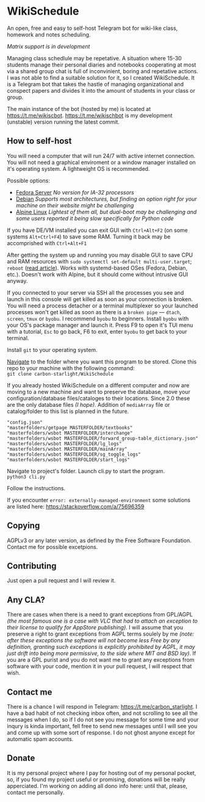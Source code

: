 # WikiSchedule
An open, free and easy to self-host Telegram bot for wiki-like class, homework and notes scheduling.

_Matrix support is in development_

Managing class schedlule may be repetative. A situation where 15-30 students manage their personal diaries and notebooks cooperating at most via a shared group chat is full of inconvinient, boring and repetative actions. I was not able to find a suitable solution for it, so I created WikiSchedule. It is a Telegram bot that takes the hastle of managing organizational and conspect papers and divides it into the amount of students in your class or group.

The main instance of the bot (hosted by me) is located at https://t.me/wikiscbot. https://t.me/wikischbot is my development (unstable) version running the latest commit.

## How to self-host
You will need a computer that will run 24/7 with active internet connection. You will not need a graphical enviroment or a window manager installed on it's operating system. A lightweight OS is recommended.

Possible options:

- [Fedora Server](https://fedoraproject.org/) *No version for IA-32 processors*
- [Debian](https://www.debian.org/) *Supports most architectures, but finding an option right for your machine on their website might be challenging*
- [Alpine Linux](https://www.alpinelinux.org/) *Lightest of them all, but dual-boot may be challenging and some users reported it being slow specifically for Python code*

If you have DE/VM installed you can exit GUI with `Ctrl+Alt+F2` (on some systems `Alt+Ctrl+F4`) to save some RAM. Turning it back may be accomprished with `Ctrl+Alt+F1`

After getting the system up and running you may disable GUI to save CPU and RAM resources with `sudo systemctl set-default multi-user.target`; `reboot` ([read article](https://www.cyberciti.biz/faq/switch-boot-target-to-text-gui-in-systemd-linux/)). Works with systemd-based OSes (Fedora, Debian, etc.). Doesn't work with Alpine, but it should come without intrusive GUI anyway.

If you connected to your server via SSH all the processes you see and launch in this console will get killed as soon as your connection is broken. You will need a process detacher or a terminal multiplexer so your launched processes won't get killed as soon as there is a `broken pipe` — `dtach`, `screen`, `tmux` or `byobu`. I recommend `byobu` to beginners. Install `byobu` with your OS's package manager and launch it. Press F9 to open it's TUI menu with a tutorial, `Esc` to go back, F6 to exit, enter `byobu` to get back to your terminal.

Install `git` to your operating system. 

[Navigate](https://andysbrainbook.readthedocs.io/en/latest/unix/Unix_01_Navigation.html) to the folder where you want this program to be stored. Clone this repo to your machine with the following command:  
`git clone carbon-starlight/WikiSchedule`

If you already hosted WikiSchedule on a different computer and now are moving to a new machine and want to preserve the database, move your configuration/database files/cataloges to their locations. Since 2.0 these are the only database files _(I hope)_. Addition of `mediaArray` file or catalog/folder to this list is planned in the future.  

```
"config.json"
"masterfolders/getpage MASTERFOLDER/textbooks"
"masterfolders/wsbot MASTERFOLDER/interchange"
"masterfolders/wsbot MASTERFOLDER/forward_group-table_dictionary.json"
"masterfolders/wsbot MASTERFOLDER/lg_logs"
"masterfolders/wsbot MASTERFOLDER/mainArray"
"masterfolders/wsbot MASTERFOLDER/sg_toggle_logs"
"masterfolders/wsbot MASTERFOLDER/start_logs"
```

Navigate to project's folder. Launch cli.py to start the program.  
`python3 cli.py`

Follow the instructions.

If you encounter `error: externally-managed-environment` some solutions are listed here: https://stackoverflow.com/a/75696359

## Copying
AGPLv3 or any later version, as defined by the Free Software Foundation. Contact me for possible excetpions.

## Contributing
Just open a pull request and I will review it.

## Any CLA?
There are cases when there is a need to grant exceptions from GPL/AGPL _(the most famous one is a case with VLC that had to attach an exception to their license to qualify for AppStore publishing)_. I will assume that you preserve a right to grant exceptions from AGPL terms soulely by me _(note: after these exceptions the software will not become less Free by any definition, granting such exceptions is explicitly prohibited by AGPL, it may just drift into being more permissive, to the side where MIT and BSD lay)_. If you are a GPL purist and you do not want me to grant any exceptions from software with your code, mention it in your pull request, I will respect that wish.

## Contact me
There is a chance I will respond in Telegram: https://t.me/carbon_starlight. I have a bad habit of not checking inbox often, and not scrolling to see all the messages when I do, so if I do not see you message for some time and your inqury is kinda important, fell free to send new messages until I will see you and come up with some sort of response. I do not ghost anyone except for automatic spam accounts.

## Donate
It is my personal project where I pay for hosting out of my personal pocket, so, if you found my project useful or promising, donations will be really apperciated. I'm working on adding all dono info here: until that, please, contact me personally.
